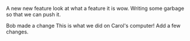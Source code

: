 
A new new feature look at what a feature it is wow. 
Writing some garbage so that we can push it.

Bob made a change
This is what we did on Carol's computer!
Add a few changes.

